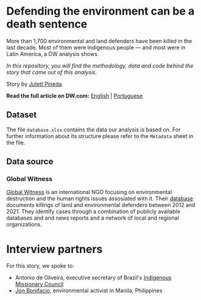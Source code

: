 # Defending the environment can be a death sentence

More than 1,700 environmental and land defenders have been killed in the last decade. Most of them were Indigenous people — and most were in Latin America, a DW analysis shows.

*In this repository, you will find the methodology, data and code behind
the story that came out of this analysis.*

Story by [Julett Pineda](https://www.linkedin.com/in/julettpineda/). 

**Read the full article on DW.com:** [English](https://www.dw.com//a-63837132) | [Portuguese](https://www.dw.com/a-63956522)


## Dataset

The file `database.xlsx` contains the data our analysis is based on. For further information about its structure please refer to the `Metadata` sheet in the file.


## Data source

### Global Witness

[Global Witness](https://www.globalwitness.org/en/) is an international NGO focusing on environmental destruction and the human rights issues assosiated with it. Their [database](https://www.globalwitness.org/en/campaigns/environmental-activists/numbers-lethal-attacks-against-defenders-2012/) documents killings of land and environmental defenders between 2012 and 2021. They identify cases through a combination of publicly available databases and and news reports and a network of local and regional organizations.

# Interview partners

For this story, we spoke to:

- Antonio de Oliveira, executive secretary of Brazil's [Indigenous Missionary Council](https://cimi.org.br/o-cimi/)
- [Jon Bonifacio](https://www.linkedin.com/in/jamzbonifacio/), environmental activist in Manila, Philippines